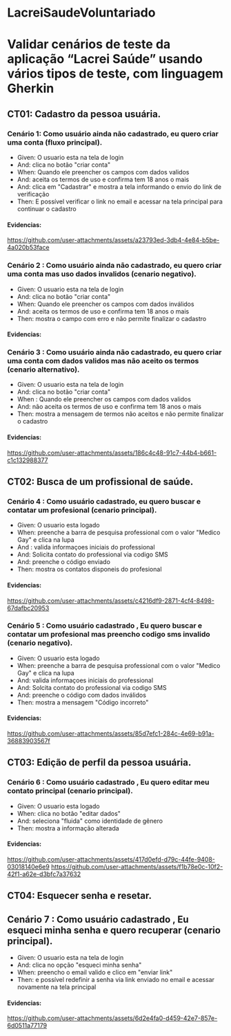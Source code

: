 # LacreiSaudeVoluntariado

# Validar cenários de teste da aplicação “Lacrei Saúde” usando vários tipos de teste, com linguagem Gherkin  
## CT01: Cadastro da pessoa usuária. 
### Cenário 1: Como usuário ainda não cadastrado, eu quero criar uma conta (fluxo principal). 
- Given: O usuario esta na tela de login 
- And: clica no botão "criar conta" 
- When: Quando ele preencher os campos com dados validos 
- And: aceita os termos de uso e confirma tem 18 anos o mais 
- And: clica em "Cadastrar" e mostra a tela informando o envio do link de verificação 
- Then: E possível verificar o link no email e acessar na tela principal para continuar o cadastro
  
#### Evidencias:  
https://github.com/user-attachments/assets/a23793ed-3db4-4e84-b5be-4a020b53face
### Cenário 2 : Como usuário ainda não cadastrado, eu quero criar uma conta mas uso dados invalidos (cenario negativo). 
- Given: O usuario esta na tela de login 
- And: clica no botão "criar conta" 
- When: Quando ele preencher os campos com dados inválidos  
- And: aceita os termos de uso e confirma tem 18 anos o mais 
- Then: mostra o campo com erro e não permite finalizar o cadastro
#### Evidencias:

### Cenário 3 : Como usuário ainda não cadastrado, eu quero criar uma conta com dados validos mas não aceito os termos (cenario alternativo). 
- Given: O usuario esta na tela de login 
- And: clica no botão "criar conta" 
- When : Quando ele preencher os campos com dados validos 
- And: não aceita os termos de uso e confirma tem 18 anos o mais 
- Then: mostra a mensagem de termos não aceitos e não permite finalizar o cadastro
#### Evidencias: 
https://github.com/user-attachments/assets/186c4c48-91c7-44b4-b661-c1c132988377

## CT02: Busca de um profissional de saúde. 
### Cenário 4 : Como usuário cadastrado, eu quero buscar e contatar um profesional (cenario principal). 
- Given: O usuario esta logado 
- When: preenche a barra de pesquisa professional com o valor "Medico Gay" e clica na lupa 
- And : valida informaçoes iniciais do professional  
- And: Solicita contato do professional via codigo SMS 
- And: preenche o código enviado  
- Then: mostra os contatos disponeis do profesional
#### Evidencias:
https://github.com/user-attachments/assets/c4216df9-2871-4cf4-8498-67dafbc20953

### Cenário 5 : Como usuário cadastrado , Eu quero buscar e contatar um profesional mas preencho codigo sms invalido (cenario negativo). 
- Given: O usuario esta logado 
- When: preenche a barra de pesquisa professional com o valor "Medico Gay" e clica na lupa 
- And: valida informaçoes iniciais do professional  
- And: Solcita contato do professional via codigo SMS 
- And: preenche o código com dados inválidos  
- Then: mostra a mensagem "Código incorreto"
#### Evidencias:
https://github.com/user-attachments/assets/85d7efc1-284c-4e69-b91a-36883903567f

## CT03: Edição de perfil da pessoa usuária. 
### Cenário 6 : Como usuário cadastrado , Eu quero editar meu contato principal (cenario principal). 
- Given: O usuario esta logado 
- When: clica no botão "editar dados" 
- And: seleciona "fluida" como identidade de gênero 
- Then: mostra a informação alterada
#### Evidencias:
https://github.com/user-attachments/assets/417d0efd-d79c-44fe-9408-03018140e6e9
https://github.com/user-attachments/assets/f1b78e0c-10f2-42f1-a62e-d3bfc7a37632

## CT04: Esquecer senha e resetar. 
## Cenário 7 : Como usuário cadastrado , Eu esqueci minha senha e quero recuperar (cenario principal). 
- Given: O usuario esta na tela de login 
- And: clica no opção "esqueci minha senha" 
- When: preencho o email valido e clico em "enviar link" 
- Then: e possível redefinir a senha via link enviado no email e acessar novamente na tela principal
#### Evidencias: 
https://github.com/user-attachments/assets/6d2e4fa0-d459-42e7-857e-6d0511a77179
